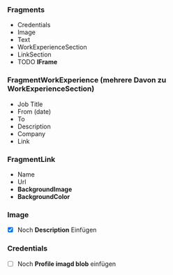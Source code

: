 
### Fragments
- Credentials
- Image
- Text
- WorkExperienceSection
- LinkSection
- TODO **IFrame**

### FragmentWorkExperience (mehrere Davon zu WorkExperienceSection)
- Job Title 
- From (date)
- To
- Description
- Company
- Link

### FragmentLink
- Name
- Url
- **BackgroundImage**
- **BackgroundColor**

### Image
- [X] Noch **Description** Einfügen 

### Credentials
- [ ] Noch **Profile imagd blob** einfügen
